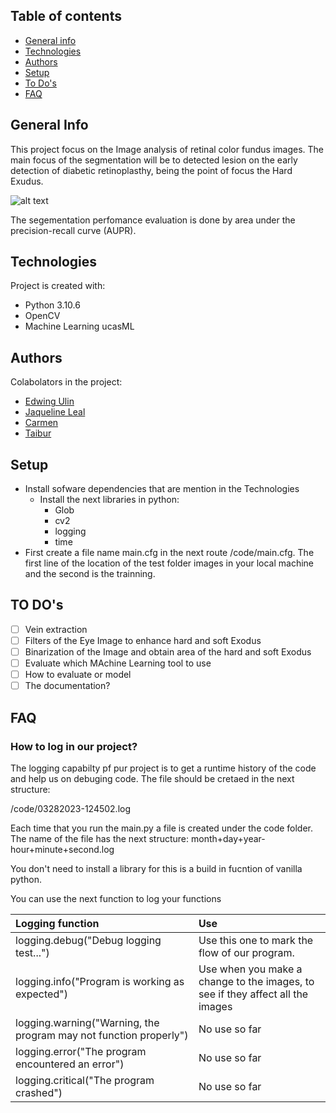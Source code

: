 ## Table of contents
* [General info](#general-info)
* [Technologies](#technologies)
* [Authors](#authors)
* [Setup](#setup)
* [To Do's](#todo)
* [FAQ](#faq)

## General Info
This project focus on the Image analysis of retinal color fundus images. The
main focus of the segmentation will be to detected lesion on the early
detection of diabetic retinoplasthy, being the point of focus the Hard Exudus.

![alt text](https://pub.mdpi-res.com/sensors/sensors-21-03704/article_deploy/html/images/sensors-21-03704-g001.png?1623041606)

The segementation perfomance evaluation is done by area under the
precision-recall curve (AUPR).


## Technologies
Project is created with: 
* Python 3.10.6
* OpenCV 
* Machine Learning ucasML

## Authors
Colabolators in the project: 
* [Edwing Ulin](https://github.com/EdAlita)
* [Jaqueline Leal](https://github.com/JLealc)
* [Carmen]()
* [Taibur]()

## Setup
* Install sofware dependencies that are mention in the Technologies
    * Install the next libraries in python:
        * Glob
        * cv2
        * logging
        * time
* First create a file name main.cfg in the next route /code/main.cfg. The first line of the location of the test folder images in your local machine and the second is the trainning.
## TO DO's

- [ ] Vein extraction
- [ ] Filters of the Eye Image to enhance hard and soft Exodus
- [ ] Binarization of the Image and obtain area of the hard and soft Exodus
- [ ] Evaluate which MAchine Learning tool to use
- [ ] How to evaluate or model
- [ ] The documentation?

## FAQ

### How to log in our project?

The logging capabilty pf pur project is to get a runtime history of the code and help us on debuging code. The file should be cretaed in the next structure:

/code/03282023-124502.log

Each time that you run the main.py a file is created under the code folder. The name of the file has the next structure:  month+day+year-hour+minute+second.log

You don't need to install a library for this is a build in fucntion of vanilla python.

You can use the next function to log your functions

|Logging function                                                     |Use                                                                             |
|:---                                                                 |:---                                                                            |
|logging.debug("Debug logging test...")                               | Use this one to mark the flow of our program.                                  |
|logging.info("Program is working as expected")                       | Use when you make a change to the images, to see if they affect all the images |
|logging.warning("Warning, the program may not function properly")    | No use so far                                                                  |
|logging.error("The program encountered an error")                    | No use so far                                                                  |
|logging.critical("The program crashed")                              | No use so far                                                                  |








